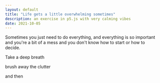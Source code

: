 ```yaml
---
layout: default
title: "Life gets a little overwhelming sometimes"
description: an exercise in p5.js with very calming vibes
date: 2021-10-05
---
```


<div class="a">

Sometimes you just need to do everything, and everything is so important and you're a bit of a mess and you don't know how to start or how to decide.

</div>
<div class="b">

Take a deep breath

</div>
<div class="b">

brush away the clutter

</div>
<div class="b">

and then

</div>

<div class="c">
    <div id="scatter">
        <script type="text/javascript" src="eDys.js"></script>
    </div>
</div>
